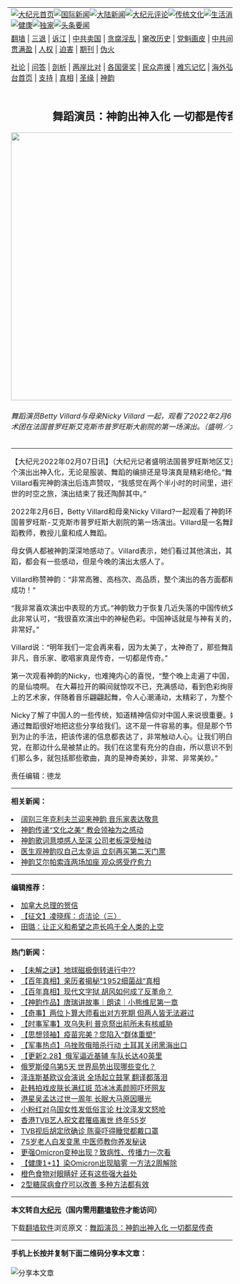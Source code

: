 <a name="1" id="1" target="_blank"></a><span id="1"></span>
<table align=center border="0"><tr><td colspan="2" VALIGN=TOP><a href="https://github.com/sxvshi319/djy/blob/master/gb/nf1351518.md#1"><img src="https://raw.githubusercontent.com/sxvshi319/www/master/t/djy/1.jpg" title="大纪元首页" alt="大纪元首页"></a><a href="https://github.com/sxvshi319/djy/blob/master/gb/n24hr.md#1"><img src="https://raw.githubusercontent.com/sxvshi319/www/master/t/djy/3.jpg" title="国际新闻" alt="国际新闻"></a><a href="https://github.com/sxvshi319/djy/blob/master/gb/nsc413.md#1"><img src="https://raw.githubusercontent.com/sxvshi319/www/master/t/djy/4.jpg" title="大陆新闻" alt="大陆新闻"></a><a href="https://github.com/sxvshi319/djy/blob/master/gb/news392.md#1"><img src="https://raw.githubusercontent.com/sxvshi319/www/master/t/djy/5.jpg" title="大纪元评论" alt="大纪元评论"></a><a href="https://github.com/sxvshi319/djy/blob/master/gb/news2007.md#1"><img src="https://raw.githubusercontent.com/sxvshi319/www/master/t/djy/6.jpg" title="传统文化" alt="传统文化"></a><a href="https://github.com/sxvshi319/djy/blob/master/gb/news2008.md#1"><img src="https://raw.githubusercontent.com/sxvshi319/www/master/t/djy/7.jpg" title="生活消费" alt="生活消费"></a><a href="https://github.com/sxvshi319/djy/blob/master/gb/ncyule.md#1"><img src="https://raw.githubusercontent.com/sxvshi319/www/master/t/djy/8.jpg" title="娱乐休闲" alt="娱乐休闲"></a><a href="https://github.com/sxvshi319/djy/blob/master/gb/nsc1002.md#1"><img src="https://raw.githubusercontent.com/sxvshi319/www/master/t/djy/9.jpg" title="健康" alt="健康"></a><a href="https://github.com/sxvshi319/djy/blob/master/gb/nf6092.md#1"><img src="https://raw.githubusercontent.com/sxvshi319/www/master/t/djy/10a.jpg" title="独家" alt="独家"></a><a href="https://github.com/sxvshi319/djy/blob/master/gb/nf4514.md#1"><img src="https://raw.githubusercontent.com/sxvshi319/www/master/t/djy/12a.jpg" title="头条要闻" alt="头条要闻"></a></td></tr>
<tr><td colspan="2" VALIGN=TOP><a target="_blank" href="https://github.com/sxvshi319/www/blob/master/README.md?zsrh#1">翻墙</a> | <a target="_blank" href="https://github.com/sxvshi319/djy/blob/master/gb/nf5657.md#1">三退</a> | <a target="_blank" href="https://github.com/sxvshi319/djy/blob/master/gb/nf6124.md#1">诉江</a> | <a target="_blank" href="https://github.com/sxvshi319/djy/blob/master/gb/nf1176117.md#1">中共卖国</a> | <a target="_blank" href="https://github.com/sxvshi319/djy/blob/master/gb/nf5773.md#1">贪腐淫乱</a> | <a target="_blank" href="https://github.com/sxvshi319/djy/blob/master/gb/nf1176115.md#1">窜改历史</a> | <a target="_blank" href="https://github.com/sxvshi319/djy/blob/master/gb/nf1176107.md#1">党魁画皮</a> | <a target="_blank" href="https://github.com/sxvshi319/djy/blob/master/gb/nf1320400.md#1">中共间谍</a> | <a target="_blank" href="https://github.com/sxvshi319/djy/blob/master/gb/nf1176114.md#1">破坏传统</a> | <a target="_blank" href="https://github.com/sxvshi319/ntdtv/blob/master/gb/prog447_1.md#1">恶贯满盈</a> | <a target="_blank" href="https://github.com/sxvshi319/djy/blob/master/gb/ncid278.md#1">人权</a> | <a target="_blank" href="https://github.com/sxvshi319/djy/blob/master/gb/nf1176111.md#1">迫害</a> | <a target="_blank" href="https://gitlab.com/szzdlab/mh-qikan/blob/master/README.md#1">期刊</a> | <a target="_blank" href="https://github.com/sxvshi319/djy/blob/master/gb/nf5562.md#1">伪火</a></p><p><a target="_blank" href="https://github.com/sxvshi319/djy/blob/master/gb/9p.md#1">社论</a> | <a target="_blank" href="https://github.com/sxvshi319/djy/blob/master/gb/nf4378.md#1">问答</a> | <a target="_blank" href="https://github.com/sxvshi319/djy/blob/master/gb/nf5792.md#1">剖析</a> | <a target="_blank" href="https://github.com/sxvshi319/djy/blob/master/gb/nf5735.md#1">两岸比对</a> | <a target="_blank" href="https://github.com/sxvshi319/djy/blob/master/gb/nf6119.md#1">各国褒奖</a> | <a target="_blank" href="https://github.com/sxvshi319/djy/blob/master/gb/nf6120.md#1">民众声援</a> | <a target="_blank" href="https://github.com/sxvshi319/djy/blob/master/gb/nf1188594.md#1">难忘记忆</a> | <a target="_blank" href="https://github.com/sxvshi319/djy/blob/master/gb/nf3180.md#1">海外弘传</a> | <a target="_blank" href="https://github.com/sxvshi319/djy/blob/master/gb/nf5410.md#1">万人上访</a> | <a target="_blank" href="https://github.com/sxvshi319/www/blob/master/README.md?zsrh#1">平台首页</a> | <a target="_blank" href="https://github.com/sxvshi319/djy/blob/master/gb/nf4386.md#1">支持</a> | <a target="_blank" href="https://github.com/sxvshi319/djy/blob/master/gb/nf4389.md#1">真相</a> | <a target="_blank" href="https://github.com/sxvshi319/djy/blob/master/gb/nf5790.md#1">圣缘</a> | <a target="_blank" href="https://github.com/sxvshi319/djy/blob/master/gb/nf4786.md#1">神韵</a></td></tr>
<tr><td VALIGN=TOP width="626"><h2 align=center>舞蹈演员：神韵出神入化 一切都是传奇</h2>
<img width="600" src="https://i.epochtimes.com/assets/uploads/2022/02/id13559617-2202061802401973-600x400.jpg" />
<h6>舞蹈演员Betty Villard与母亲Nicky Villard 一起，观看了2022年2月6日神韵环球艺术团在法国普罗旺斯艾克斯市普罗旺斯大剧院的第一场演出。（盛明／大纪元）                          
</h6>
<hr>
	<p>【大纪元2022年02月07日讯】（大纪元记者盛明法国普罗旺斯地区艾克斯报导）“整个演出出神入化，无论是服装、<ahref="https://github.com/sxvshi319/djy/blob/master/gb/tag/%E8%88%9E%E8%B9%88.md#1">舞蹈</a>的编排还是导演真是精彩绝伦。”舞蹈演员Betty Villard看完<ahref="https://github.com/sxvshi319/djy/blob/master/gb/tag/%E7%A5%9E%E9%9F%B5.md#1">神韵</a>演出后连声赞叹，“我感觉在两个半小时的时间里，进行了一次远离尘世的时空之旅，演出结束了我还陶醉其中。”</p>
<p>2022年2月6日，Betty Villard和母亲Nicky Villard?一起观看了<ahref="https://github.com/sxvshi319/djy/blob/master/gb/tag/%E7%A5%9E%E9%9F%B5.md#1">神韵</a>环球艺术团在法国普罗旺斯-艾克斯市普罗旺斯大剧院的第一场演出。Villard是一名<ahref="https://github.com/sxvshi319/djy/blob/master/gb/tag/%E8%88%9E%E8%B9%88.md#1">舞蹈</a>演员也是舞蹈教师，教授儿童和成人舞蹈。</p>
<p>母女俩人都被神韵深深地感动了。Villard表示，她们看过其他演出，其他舞蹈团的舞蹈，都会有一些感动，但是今晚的演出太感人了。</p>
<p>Villard称赞神韵：“非常高雅、高档次、高品质，整个演出的各方面都精彩绝妙，恭贺成功！”</p>
<p>“我非常喜欢演出中表现的方式。”神韵致力于恢复几近失落的中国传统文化，Villard对此非常认可，“我很喜欢演出中的神秘色彩。中国神话就是与神有关的，我觉得诠释的非常好。”</p>
<p>Villard说：“明年我们一定会再来看，因为太美了，太神奇了，那些舞蹈演员个个杰出非凡，<ahref="https://github.com/sxvshi319/djy/blob/master/gb/tag/%E9%9F%B3%E4%B9%90.md#1">音乐</a>家、歌唱家真是传奇，一切都是传奇。”</p>
<p>第一次观看神韵的Nicky，也难掩内心的喜悦，“整个晚上走遍了中国，美若仙境，真的是仙境啊。 在大幕拉开的瞬间就惊叹不已，充满感动，看到色彩绚丽的画面，舞台上的艺术家，伴随着<ahref="https://github.com/sxvshi319/djy/blob/master/gb/tag/%E9%9F%B3%E4%B9%90.md#1">音乐</a>翩翩起舞，令人心潮涌动，太精彩了，为整个团队喝采！”</p>
<p>Nicky了解了中国人的一些传统，知道精神信仰对中国人来说很重要。她表示：“演出通过舞蹈很好地把这些分享给我们。这不是一件容易的事。但是那个节目只是用了点到为止的手法，把该传递的信息都表达了，非常触动人心。让我们明白了什么是共产党，在那边什么是被禁止的。我们在这里有充分的自由，所以意识不到。神韵带给我们那么多，就包括那些歌曲，真的是神奇美妙，非常、非常美妙。”</p>
<p>责任编辑：德龙</p>
	
<hr>


<strong>相关新闻：</strong>
<li><a href="https://github.com/sxvshi319/djy/blob/master/gb/22/2/6/n13558103.md#1">阔别三年克利夫兰迎来神韵 音乐家表达敬意</a></li>
<li><a href="https://github.com/sxvshi319/djy/blob/master/gb/22/2/6/n13558174.md#1">神韵传递“文化之美” 教会领袖为之感动</a></li>
<li><a href="https://github.com/sxvshi319/djy/blob/master/gb/22/2/6/n13558210.md#1">神韵歌词意境感人至深 公司老板深受触动</a></li>
<li><a href="https://github.com/sxvshi319/djy/blob/master/gb/22/2/6/n13558233.md#1">医生观神韵叹自己太幸运 立刻再买第二天门票</a></li>
<li><a href="https://github.com/sxvshi319/djy/blob/master/gb/22/2/6/n13558382.md#1">神韵艾尔帕索连两场加座 观众感受疗愈力</a></li>
<hr>


<strong>编辑推荐：</strong>
<li><a href="https://github.com/upjkzu3674/djy/blob/master/gb/15/12/10/n4593139.md?dfh#1" target="_blank">加拿大总理的贺信</a></li><li><a href="https://github.com/tsiac2612/djy/blob/master/gb/19/5/14/n11257087.md#1" target="_blank">【征文】凌晓辉：贞洁论（三）</a></li><li><a href="https://github.com/tsiac2612/djy/blob/master/gb/10/7/20/n2971015.md#1" target="_blank">田璐：让正义和希望之声长鸣于全人类的上空</a></li>
<hr>

<strong>热门新闻：</strong>
<li><a href="https://github.com/sxvshi319/djy/blob/master/gb/22/2/25/n13605590.md#1">【未解之谜】地球磁极倒转进行中??</a></li>
<li><a href="https://github.com/sxvshi319/djy/blob/master/gb/22/2/14/n13576716.md#1">【百年真相】亲历者揭秘“1952细菌战”真相</a></li>
<li><a href="https://github.com/sxvshi319/djy/blob/master/gb/22/2/22/n13597113.md#1">【百年真相】现代文字狱 胡风如何成了反革命？</a></li>
<li><a href="https://github.com/sxvshi319/djy/blob/master/gb/22/2/28/n13610168.md#1">【神韵作品】唐瑞讲故事｜朗读｜小熊维尼第一章</a></li>
<li><a href="https://github.com/sxvshi319/djy/blob/master/gb/22/2/17/n13582752.md#1">【奇事】两位卜算大师看出对方死期 但两人皆无法避过</a></li>
<li><a href="https://github.com/sxvshi319/djy/blob/master/gb/22/3/3/n13618349.md#1">【时事军事】攻乌失利 普京祭出前所未有核威胁</a></li>
<li><a href="https://github.com/sxvshi319/djy/blob/master/gb/22/2/23/n13599774.md#1">【思想领袖】疫苗完美？您陷入“群体重塑”</a></li>
<li><a href="https://github.com/sxvshi319/djy/blob/master/gb/22/3/3/n13617780.md#1">【军事热点】乌挫败俄暗杀行动 土耳其关闭黑海出口</a></li>
<li><a href="https://github.com/sxvshi319/djy/blob/master/gb/22/2/28/n13611283.md#1">【更新2.28】俄军逼近基辅 车队长达40英里</a></li>
<li><a href="https://github.com/sxvshi319/djy/blob/master/gb/22/2/28/n13611950.md#1">俄罗斯侵乌第5天 世界局势出现哪些变化？</a></li>
<li><a href="https://github.com/sxvshi319/djy/blob/master/gb/22/3/1/n13614671.md#1">泽连斯基欧议会演说 全场起立鼓掌 翻译都落泪</a></li>
<li><a href="https://github.com/sxvshi319/djy/blob/master/gb/22/3/1/n13614888.md#1">赴韩拍戏皮肤长满红斑 范冰冰素颜照吓坏网友</a></li>
<li><a href="https://github.com/sxvshi319/djy/blob/master/gb/22/2/28/n13612216.md#1">港星吴孟达过世一周年 长眠大马原因曝光</a></li>
<li><a href="https://github.com/sxvshi319/djy/blob/master/gb/22/3/2/n13615002.md#1">小粉红对乌国女性发低俗言论 杜汶泽发文怒呛</a></li>
<li><a href="https://github.com/sxvshi319/djy/blob/master/gb/22/3/1/n13614510.md#1">香港TVB艺人祝文君罹癌离世 终年55岁</a></li>
<li><a href="https://github.com/sxvshi319/djy/blob/master/gb/22/2/28/n13612151.md#1">TVB视后胡定欣确诊 陈豪吓得睡觉都戴口罩</a></li>
<li><a href="https://github.com/sxvshi319/djy/blob/master/gb/22/3/1/n13612683.md#1">75岁老人白发变黑 中医师教你养发秘诀</a></li>
<li><a href="https://github.com/sxvshi319/djy/blob/master/gb/22/2/28/n13612112.md#1">更强Omicron变种出现？致病性、传播力一次看</a></li>
<li><a href="https://github.com/sxvshi319/djy/blob/master/gb/22/3/1/n13613932.md#1">【健康1+1】染Omicron出现脑雾 一方法2周解除</a></li>
<li><a href="https://github.com/sxvshi319/djy/blob/master/gb/22/2/27/n13608014.md#1">橙色食物对眼睛好 还有这些强大益处</a></li>
<li><a href="https://github.com/sxvshi319/djy/blob/master/gb/22/3/1/n13614012.md#1">2型糖尿病食疗可以改善 多种方法都有效</a></li>
<hr>

<strong>本文转自<a href="https://www.epochtimes.com">大纪元</a>（国内需用<a href="https://github.com/sxvshi319/www/blob/master/README.md#8">翻墙软件</a>才能访问）</strong><p>下载<a href="https://github.com/sxvshi319/www/blob/master/README.md#8">翻墙软件</a>浏览原文：<a href="https://www.epochtimes.com/gb/22/2/7/n13559336.htm">舞蹈演员：神韵出神入化 一切都是传奇</a></p><hr>

<strong>手机上长按并复制下面二维码分享本文章：</strong><br><br><img src="https://chart.apis.google.com/chart?cht=qr&chs=240x240&choe=UTF-8&chld=M|2&chl=https://github.com/sxvshi319/djy/blob/master/gb/22/2/7/n13559336.md%231" title="分享本文章"></td><td VALIGN=TOP><a href="https://github.com/sxvshi319/djy/blob/master/gb/16/1/21/n4622075.md?dfh#1" target="_blank"><img src="https://raw.githubusercontent.com/sxvshi319/djy/master/gb/300/wei-f1.jpg" title="中共的伪火骗局"  alt="中共的伪火骗局"></a><br><a href="https://github.com/sxvshi319/www/blob/master/README.md?dfh#9" target="_blank"><img src="https://raw.githubusercontent.com/sxvshi319/djy/master/gb/300/yong-h.jpg" title="永恒的见证"  alt="永恒的见证"></a><br><a href="https://github.com/sxvshi319/djy/blob/master/gb/13/9/29/n3974789.md?dfh#1" target="_blank"><img src="https://raw.githubusercontent.com/sxvshi319/djy/master/gb/300/shang-lnz.jpg" title="善良女子被中共投男牢"  alt="善良女子被中共投男牢"></a><br><a href="https://github.com/sxvshi319/djy/blob/master/gb/16/3/16/n4663449.md?dfh#1" target="_blank"><img src="https://raw.githubusercontent.com/sxvshi319/djy/master/gb/300/huo-z3.jpg" title="警卫目击活摘器官"  alt="警卫目击活摘器官"></a><br><a href="https://github.com/sxvshi319/djy/blob/master/gb/16/8/7/n8177641.md?dfh#1" target="_blank"><img src="https://raw.githubusercontent.com/sxvshi319/djy/master/gb/300/huo-z4.jpg" title="证人描述活摘恐怖"  alt="证人描述活摘恐怖"></a><br><a href="https://github.com/sxvshi319/djy/blob/master/gb/10/4/19/n2881569.md?dfh#1" target="_blank"><img src="https://raw.githubusercontent.com/sxvshi319/djy/master/gb/300/huo-z1.jpg" title="揭开活摘器官黑幕"  alt="揭开活摘器官黑幕"></a><br><a href="https://github.com/sxvshi319/djy/blob/master/gb/10/11/7/n3077476.md?dfh#1" target="_blank"><img src="https://raw.githubusercontent.com/sxvshi319/djy/master/gb/300/ma-ks.jpg" title="马克思的成魔之路"  alt="马克思的成魔之路"></a><br><a href="https://github.com/sxvshi319/djy/blob/master/gb/14/6/9/n4173977.md?dfh#1" target="_blank"><img src="https://raw.githubusercontent.com/sxvshi319/djy/master/gb/300/chang-zs.jpg" title="藏字石 蕴天机"  alt="藏字石 蕴天机"></a><br><a href="https://github.com/sxvshi319/djy/blob/master/gb/18/5/10/n10381511.md?dfh#1" target="_blank"><img src="https://raw.githubusercontent.com/sxvshi319/djy/master/gb/300/st1.jpg" title="关注三亿人三退"  alt="关注三亿人三退"></a><br><a href="https://github.com/sxvshi319/djy/blob/master/gb/18/3/21/n10237682.md?dfh#1" target="_blank"><img src="https://raw.githubusercontent.com/sxvshi319/djy/master/gb/300/jie-t.jpg" title="解体中共复兴中华"  alt="解体中共复兴中华"></a><br><a href="https://github.com/sxvshi319/djy/blob/master/gb/9/2/9/n2422991.md?dfh#1" target="_blank"><img src="https://raw.githubusercontent.com/sxvshi319/djy/master/gb/300/gao-zs.jpg" title="中共迫害良心律师"  alt="中共迫害良心律师"></a><br><a href="https://github.com/sxvshi319/djy/blob/master/gb/18/12/9/n10900044.md?dfh#1" target="_blank"><img src="https://raw.githubusercontent.com/sxvshi319/djy/master/gb/300/sj1.jpg" title="三百多万人举报江泽民"  alt="三百多万人举报江泽民"></a><br><a href="https://github.com/sxvshi319/djy/blob/master/gb/18/8/28/n10672014.md?dfh#1" target="_blank"><img src="https://raw.githubusercontent.com/sxvshi319/djy/master/gb/300/sj2.jpg" title="这些官员为何起诉江泽民"  alt="这些官员为何起诉江泽民"></a><br><a href="https://github.com/sxvshi319/djy/blob/master/gb/8/12/18/n2367165.md?dfh#1" target="_blank"><img src="https://raw.githubusercontent.com/sxvshi319/djy/master/gb/300/liangan.jpg" title="海峡两岸的强烈对比"  alt="海峡两岸的强烈对比"></a><br><a href="https://github.com/sxvshi319/djy/blob/master/gb/15/12/10/n4593139.md?dfh#1" target="_blank"><img src="https://raw.githubusercontent.com/sxvshi319/djy/master/gb/300/jia-ndzl.jpg" title="加拿大总理的贺信"  alt="加拿大总理的贺信"></a><br><a href="https://github.com/sxvshi319/djy/blob/master/gb/11/6/17/n3289382.md?dfh#1" target="_blank"><img src="https://raw.githubusercontent.com/sxvshi319/djy/master/gb/300/xiao-wd.jpg" title="探寻真相兼听则明"  alt="探寻真相兼听则明"></a><br><a href="https://github.com/sxvshi319/djy/blob/master/gb/18/10/27/n10812623.md?dfh#1" target="_blank"><img src="https://raw.githubusercontent.com/sxvshi319/djy/master/gb/300/yindu.jpg" title="印度媒体报道东方"  alt="印度媒体报道东方"></a><br><a href="https://github.com/sxvshi319/djy/blob/master/gb/18/6/9/n10469652.md?dfh#1" target="_blank"><img src="https://raw.githubusercontent.com/sxvshi319/djy/master/gb/300/xie-j.jpg" title="不一样的海外校园"  alt="不一样的海外校园"></a><br><a href="https://github.com/sxvshi319/djy/blob/master/gb/7/4/5/n1669415.md?dfh#1" target="_blank"><img src="https://raw.githubusercontent.com/sxvshi319/djy/master/gb/300/li-up.jpg" title="从大师到徒弟的传奇"  alt="从大师到徒弟的传奇"></a><br><a href="https://github.com/sxvshi319/djy/blob/master/gb/17/5/26/n9191512.md?dfh#1" target="_blank"><img src="https://raw.githubusercontent.com/sxvshi319/djy/master/gb/300/zfl2.jpg" title="亿万人与东方一本奇书"  alt="亿万人与东方一本奇书"></a><br><a href="https://github.com/sxvshi319/djy/blob/master/gb/13/11/27/n4020290.md?dfh#1" target="_blank"><img src="https://raw.githubusercontent.com/sxvshi319/djy/master/gb/300/zhen-h.jpg" title="大陆见不到的震撼场面"  alt="大陆见不到的震撼场面"></a><br><a href="https://github.com/sxvshi319/djy/blob/master/gb/15/7/17/n4482910.md?dfh#1" target="_blank"><img src="https://raw.githubusercontent.com/sxvshi319/djy/master/gb/300/dalu-sk.jpg" title="人心向善 大陆当初盛况"  alt="人心向善 大陆当初盛况"></a><br><a href="https://github.com/sxvshi319/djy/blob/master/gb/19/1/5/n10955468.md?dfh#1" target="_blank"><img src="https://raw.githubusercontent.com/sxvshi319/djy/master/gb/300/zfl1.jpg" title="追寻真理 这书讲什么"  alt="追寻真理 这书讲什么"></a><br><a href="https://github.com/sxvshi319/www/blob/master/README.md?dfh#1" target="_blank"><img src="https://raw.githubusercontent.com/sxvshi319/djy/master/gb/300/fq1.jpg" title="下载免费翻墙软件"  alt="下载免费翻墙软件"></a><br></td></tr></table>
